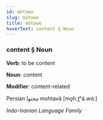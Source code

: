 ```yaml
---
id: mötowo
slug: mötowo
title: mötowo
hoverText: content § Noun
---
```


### content § Noun

**Verb**: to be content

**Noun**: content

**Modifier**: content-related

Persian محتوا mohtavâ [mo̞ɦ.t̪ʰä.wɑ́ː]

*Indo-Iranian Language Family*